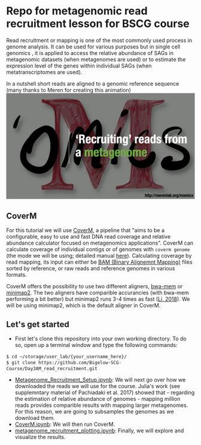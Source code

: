 # Repo for metagenomic read recruitment lesson for BSCG course 

Read recruitment or mapping is one of the most commonly used process in genome analysis. It can be used for various purposes but in single cell genomics , it is applied to access the relative abundance of SAGs in metagenomic datasets (when metagenomes are used) or to estimate the expression level of the genes within individual SAGs (when metatranscriptomes are used).

In a nutshell short reads are aligned to a genomic reference sequence (many thanks to Meren for creating this animation)
![recruitment](https://github.com/Bigelow-SCG-Course/Day3AM_read_recruitment/blob/main/intro_images/01-metagenomic-read-recruitment-simple.gif)



## CoverM
For this tutorial we will use [CoverM](https://github.com/wwood/CoverM), a pipeline that "aims to be a configurable, easy to use and fast DNA read coverage and relative abundance calculator focused on metagenomics applications". CoverM can calculate coverage of individual contigs or of genomes with `coverm genome` (the mode we will be using; detailed manual [here](https://wwood.github.io/CoverM/coverm-genome.html)). Calculating coverage by read mapping, its input can either be [BAM (Binary Alignemnt Mapping)](https://support.illumina.com/help/BS_App_RNASeq_Alignment_OLH_1000000006112/Content/Source/Informatics/BAM-Format.htm#) files sorted by reference, or raw reads and reference genomes in various formats.

CoverM offers the possibility to use two different aligners, [bwa-mem](https://github.com/lh3/bwa) or [minimap2](https://github.com/lh3/minimap2). The two aligners have comparible accurancies (with bwa-mem performing a bit better) but minimap2 runs 3-4 times as fast ([Li, 2018](https://academic.oup.com/bioinformatics/article/34/18/3094/4994778)). We will be using minimap2, which is the default aligner in CoverM.


## Let's get started
- First let's clone this repository into your own working directory. To do so, open up a terminal window and type the following commands:
```
$ cd ~/storage/user_lab/{your_username_here}/
$ git clone https://github.com/Bigelow-SCG-Course/Day3AM_read_recruitment.git
```
- [Metagenome_Recruitment_Setup.ipynb](https://github.com/Bigelow-SCG-Course/Day3AM_read_recruitment/blob/main/Metagenome_Recruitment_Setup.ipynb): We will next go over how we downloaded the reads we will use for the course. Julia's work (see supplemntary material of Pachiadaki et al. 2017) showed that -  regarding the estimation of relative abundance of genomes - mapping million reads provides comparible results with mapping larger metagenomes. For this reason, we are going to subsamples the genomes as we download them.
- [CoverM.ipynb](LINK): We will then run CoverM.
- [metagenome_recruitment_plotting.ipynb](https://github.com/Bigelow-SCG-Course/Day3AM_read_recruitment/blob/main/metagenome_recruitment_plotting.ipynb): Finally, we will explore and visualize the results.

